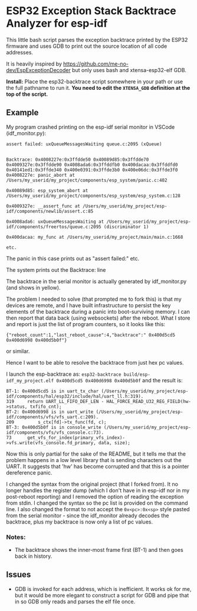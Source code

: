 ESP32 Exception Stack Backtrace Analyzer for esp-idf
====================================================

This little bash script parses the exception backtrace printed by the ESP32 firmware
and uses GDB to print out the source location of all code addresses.

It is heavily inspired by https://github.com/me-no-dev/EspExceptionDecoder but only uses
bash and xtensa-esp32-elf GDB.

__Install:__ Place the esp32-backtrace script somewhere in your path or use the full pathname to run
it. __You need to edit the `XTENSA_GDB` definition at the top of the script.__

Example
-------
My program crashed printing on the esp-idf serial monitor in VSCode (idf_monitor.py):
```
assert failed: uxQueueMessagesWaiting queue.c:2095 (xQueue)


Backtrace: 0x4008227e:0x3ffdde50 0x40089d85:0x3ffdde70 0x4009327e:0x3ffdde90 0x4008ada6:0x3ffddfb0 0x400dacaa:0x3ffddfd0 0x40141ed1:0x3ffde340 0x400e0391:0x3ffde3b0 0x400e06dc:0x3ffde3f0
0x4008227e: panic_abort at /Users/my_userid/my_project/components/esp_system/panic.c:402

0x40089d85: esp_system_abort at /Users/my_userid/my_project/components/esp_system/esp_system.c:128

0x4009327e: __assert_func at /Users/my_userid/my_project/esp-idf/components/newlib/assert.c:85

0x4008ada6: uxQueueMessagesWaiting at /Users/my_userid/my_project/esp-idf/components/freertos/queue.c:2095 (discriminator 1)

0x400dacaa: my_func at /Users/my_userid/my_project/main/main.c:1668

etc.
```
The panic in this case prints out as "assert failed:" etc.

The system prints out the Backtrace: line

The backtrace in the serial monitor is actually generated by idf_monitor.py (and shows in yellow).

The problem I needed to solve (that prompted me to fork this) is that my devices are remote, and I have built infrastructure
to persist the key elements of the backtrace during a panic into boot-surviving memory. I can then report that data back
(using websockets) after the reboot. What I store and report is just the list of program counters, so it looks like this:
```
{"reboot_count":1,"last_reboot_cause":4,"backtrace":" 0x400d5cd5 0x400d6998 0x400d5b0f"}
```
or similar.

Hence I want to be able to resolve the backtrace from just hex pc values.

I launch the esp-backtrace as:
`esp32-backtrace build/esp-idf_my_project.elf 0x400d5cd5 0x400d6998 0x400d5b0f`
and the result is:
```
BT-1: 0x400d5cd5 is in uart_tx_char (/Users/my_userid/my_project/esp-idf/components/hal/esp32/include/hal/uart_ll.h:319).
319	    return UART_LL_FIFO_DEF_LEN - HAL_FORCE_READ_U32_REG_FIELD(hw->status, txfifo_cnt);
BT-2: 0x400d6998 is in uart_write (/Users/my_userid/my_project/esp-idf/components/vfs/vfs_uart.c:209).
209	        s_ctx[fd]->tx_func(fd, c);
BT-3: 0x400d5b0f is in console_write (/Users/my_userid/my_project/esp-idf/components/vfs/vfs_console.c:73).
73	    get_vfs_for_index(primary_vfs_index)->vfs.write(vfs_console.fd_primary, data, size);
```
Now this is only partial for the sake of the README, but 
it tells me that the problem happens in a low level library that is sending characters out the UART. It suggests that 'hw' has become 
corrupted and that this is a pointer dereference panic.

I changed the syntax from the original project (that I forked from). It no longer handles the register dump (which I don't have in
in esp-idf nor in my post-reboot reporting) and I removed the option of reading the exception
from stdin. I changed the syntax so the  pc list is provided on the command line. I also changed the format
to not accept the `0x<pc>:0x<sp>` style pasted from the serial monitor - since the idf_monitor already decodes the backtrace, plus
my backtrace is now only a list of pc values.

### Notes:
- The backtrace shows the inner-most frame first (BT-1) and then goes back in history.

Issues
------
- GDB is invoked for each address, which is inefficient. It works ok for me, but it would be more
  elegant to construct a script for GDB and pipe that in so GDB only reads and parses the elf file
  once.
